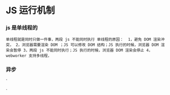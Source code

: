 # JS 运行机制

### js 是单线程的

`
单线程就是同时只做一件事，两段 js 不能同时执行
单线程的原因： 
1，避免 DOM 渲染冲突，
2，浏览器需要渲染 DOM ；JS 可以修改 DOM 结构；JS 执行的时候，浏览器 DOM 渲染会暂停
3，两段 js 不能同时执行；JS 执行的时候，浏览器 DOM 渲染会停止
4，webworker 支持多线程，
`

### 异步
`

`
